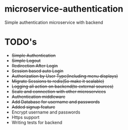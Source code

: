 # microservice-authentication
Simple authentication microservice with backend
# TODO's
- ~~Simple Authentication~~
- ~~Simple Logout~~
- ~~Redirection After Login~~
- ~~Session based auto Login~~
- ~~Authorization by User Type(Including menu displays)~~
- ~~Migrate Sessions to redis(So make it scalable)~~
- ~~Logging all action on backend(to external sources)~~
- ~~Scale and connection with other microservices~~
- ~~Authentication middleware~~
- ~~Add Database for username and passwords~~
- ~~Added signup feature~~
- Encrypt username and passwords
- Https support
- Writing tests for backend